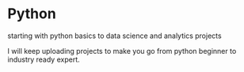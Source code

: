 # Python
starting with python basics to data science and analytics projects

I will keep uploading projects to make you go from python beginner to industry ready expert.
